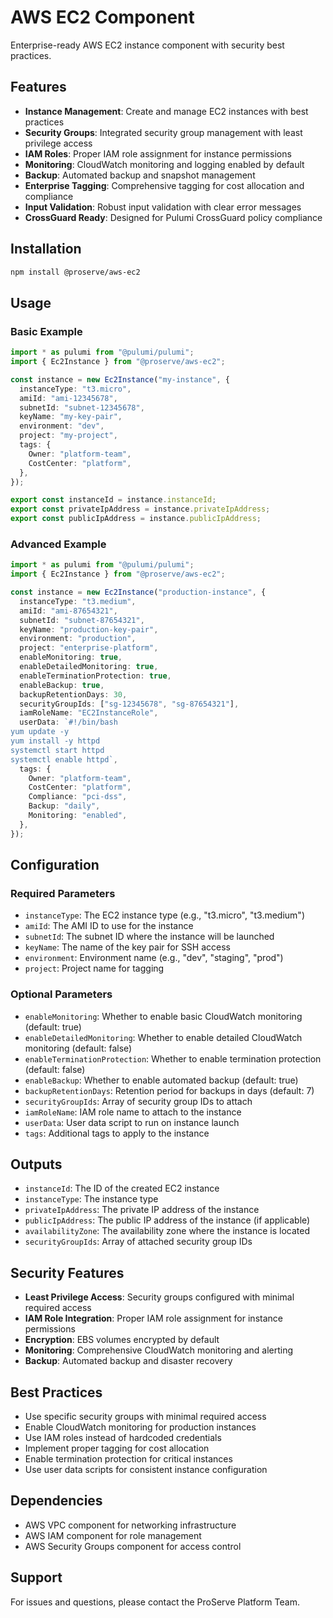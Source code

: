 # AWS EC2 Component

Enterprise-ready AWS EC2 instance component with security best practices.

## Features

- **Instance Management**: Create and manage EC2 instances with best practices
- **Security Groups**: Integrated security group management with least privilege access
- **IAM Roles**: Proper IAM role assignment for instance permissions
- **Monitoring**: CloudWatch monitoring and logging enabled by default
- **Backup**: Automated backup and snapshot management
- **Enterprise Tagging**: Comprehensive tagging for cost allocation and compliance
- **Input Validation**: Robust input validation with clear error messages
- **CrossGuard Ready**: Designed for Pulumi CrossGuard policy compliance

## Installation

```bash
npm install @proserve/aws-ec2
```

## Usage

### Basic Example

```typescript
import * as pulumi from "@pulumi/pulumi";
import { Ec2Instance } from "@proserve/aws-ec2";

const instance = new Ec2Instance("my-instance", {
  instanceType: "t3.micro",
  amiId: "ami-12345678",
  subnetId: "subnet-12345678",
  keyName: "my-key-pair",
  environment: "dev",
  project: "my-project",
  tags: {
    Owner: "platform-team",
    CostCenter: "platform",
  },
});

export const instanceId = instance.instanceId;
export const privateIpAddress = instance.privateIpAddress;
export const publicIpAddress = instance.publicIpAddress;
```

### Advanced Example

```typescript
import * as pulumi from "@pulumi/pulumi";
import { Ec2Instance } from "@proserve/aws-ec2";

const instance = new Ec2Instance("production-instance", {
  instanceType: "t3.medium",
  amiId: "ami-87654321",
  subnetId: "subnet-87654321",
  keyName: "production-key-pair",
  environment: "production",
  project: "enterprise-platform",
  enableMonitoring: true,
  enableDetailedMonitoring: true,
  enableTerminationProtection: true,
  enableBackup: true,
  backupRetentionDays: 30,
  securityGroupIds: ["sg-12345678", "sg-87654321"],
  iamRoleName: "EC2InstanceRole",
  userData: `#!/bin/bash
yum update -y
yum install -y httpd
systemctl start httpd
systemctl enable httpd`,
  tags: {
    Owner: "platform-team",
    CostCenter: "platform",
    Compliance: "pci-dss",
    Backup: "daily",
    Monitoring: "enabled",
  },
});
```

## Configuration

### Required Parameters

- `instanceType`: The EC2 instance type (e.g., "t3.micro", "t3.medium")
- `amiId`: The AMI ID to use for the instance
- `subnetId`: The subnet ID where the instance will be launched
- `keyName`: The name of the key pair for SSH access
- `environment`: Environment name (e.g., "dev", "staging", "prod")
- `project`: Project name for tagging

### Optional Parameters

- `enableMonitoring`: Whether to enable basic CloudWatch monitoring (default: true)
- `enableDetailedMonitoring`: Whether to enable detailed CloudWatch monitoring (default: false)
- `enableTerminationProtection`: Whether to enable termination protection (default: false)
- `enableBackup`: Whether to enable automated backup (default: true)
- `backupRetentionDays`: Retention period for backups in days (default: 7)
- `securityGroupIds`: Array of security group IDs to attach
- `iamRoleName`: IAM role name to attach to the instance
- `userData`: User data script to run on instance launch
- `tags`: Additional tags to apply to the instance

## Outputs

- `instanceId`: The ID of the created EC2 instance
- `instanceType`: The instance type
- `privateIpAddress`: The private IP address of the instance
- `publicIpAddress`: The public IP address of the instance (if applicable)
- `availabilityZone`: The availability zone where the instance is located
- `securityGroupIds`: Array of attached security group IDs

## Security Features

- **Least Privilege Access**: Security groups configured with minimal required access
- **IAM Role Integration**: Proper IAM role assignment for instance permissions
- **Encryption**: EBS volumes encrypted by default
- **Monitoring**: Comprehensive CloudWatch monitoring and alerting
- **Backup**: Automated backup and disaster recovery

## Best Practices

- Use specific security groups with minimal required access
- Enable CloudWatch monitoring for production instances
- Use IAM roles instead of hardcoded credentials
- Implement proper tagging for cost allocation
- Enable termination protection for critical instances
- Use user data scripts for consistent instance configuration

## Dependencies

- AWS VPC component for networking infrastructure
- AWS IAM component for role management
- AWS Security Groups component for access control

## Support

For issues and questions, please contact the ProServe Platform Team.
